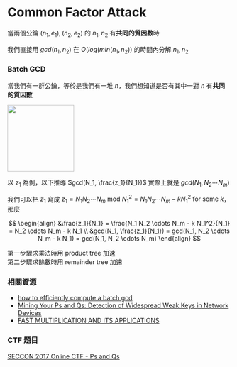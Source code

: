 # Common Factor Attack

當兩個公鑰 $(n_1, e_1), (n_2, e_2)$ 的 $n_1, n_2$ 有**共同的質因數**時

我們直接用 $gcd(n_1, n_2)$ 在 $O(log(min(n_1, n_2))$ 的時間內分解 $n_1, n_2$

### Batch GCD

當我們有一群公鑰，等於是我們有一堆 $n$，我們想知道是否有其中一對 $n$ 有**共同的質因數**

<img style="height: 150px;" src="https://i.imgur.com/L95clhv.png">

以 $z_1$ 為例，以下推導 $gcd(N_1, \frac{z_1}{N_1})$ 實際上就是 $gcd(N_1, N_2 \cdots N_m)$

我們可以把 $z_1$ 寫成 $z_1 = N_1 N_2 \cdots N_m \text{ mod } N_1^2 = N_1 N_2 \cdots N_m - k N_1^2 \text{ for some } k$，那麼

$$
\begin{align}
&\frac{z_1}{N_1} = \frac{N_1 N_2 \cdots N_m - k N_1^2}{N_1} = N_2 \cdots N_m - k N_1 \\
&gcd(N_1, \frac{z_1}{N_1}) = gcd(N_1, N_2 \cdots N_m - k N_1) = gcd(N_1, N_2 \cdots N_m)
\end{align}
$$

第一步驟求乘法時用 product tree 加速  
第二步驟求餘數時用 remainder tree 加速

### 相關資源

* [how to efficiently compute a batch gcd](https://www.cryptologie.net/article/313/how-to-efficiently-compute-a-batch-gcd/)
* [Mining Your Ps and Qs: Detection of Widespread Weak Keys in Network Devices](https://factorable.net/weakkeys12.extended.pdf)
* [FAST MULTIPLICATION AND ITS APPLICATIONS](http://cr.yp.to/lineartime/multapps-20041007.pdf)

### CTF 題目

[SECCON 2017 Online CTF - Ps and Qs](https://ctftime.org/task/5054)
